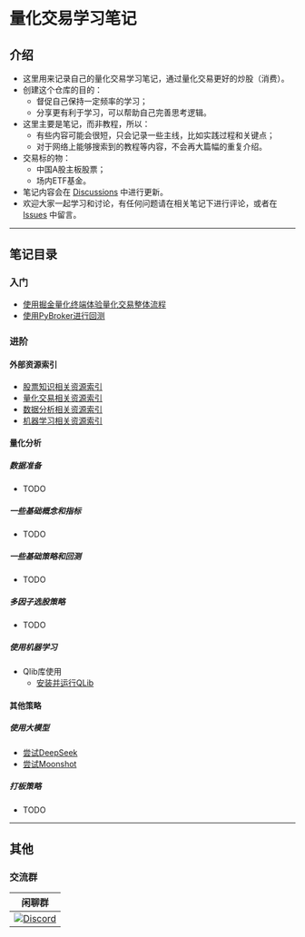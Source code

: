 # 量化交易学习笔记

## 介绍
- 这里用来记录自己的量化交易学习笔记，通过量化交易更好的炒股（消费）。
- 创建这个仓库的目的：
  - 督促自己保持一定频率的学习；
  - 分享更有利于学习，可以帮助自己完善思考逻辑。
- 这里主要是笔记，而非教程，所以：
  - 有些内容可能会很短，只会记录一些主线，比如实践过程和关键点；
  - 对于网络上能够搜索到的教程等内容，不会再大篇幅的重复介绍。
- 交易标的物：
  - 中国A股主板股票；
  - 场内ETF基金。
- 笔记内容会在 [Discussions](https://github.com/0x134DB4F/LearningQuantitativeTrading/discussions) 中进行更新。  
- 欢迎大家一起学习和讨论，有任何问题请在相关笔记下进行评论，或者在 [Issues](https://github.com/0x134DB4F/LearningQuantitativeTrading/issues) 中留言。 

---

## 笔记目录

### 入门
- [使用掘金量化终端体验量化交易整体流程](https://github.com/0x134DB4F/LearningQuantitativeTrading/discussions/6)
- [使用PyBroker进行回测](https://github.com/0x134DB4F/LearningQuantitativeTrading/discussions/7)

### 进阶

#### 外部资源索引
- [股票知识相关资源索引](https://github.com/0x134DB4F/LearningQuantitativeTrading/discussions/4)
- [量化交易相关资源索引](https://github.com/0x134DB4F/LearningQuantitativeTrading/discussions/1)
- [数据分析相关资源索引](https://github.com/0x134DB4F/LearningQuantitativeTrading/discussions/2)
- [机器学习相关资源索引](https://github.com/0x134DB4F/LearningQuantitativeTrading/discussions/5)

#### 量化分析

##### 数据准备
- TODO
  
##### 一些基础概念和指标
- TODO
  
##### 一些基础策略和回测
- TODO

##### 多因子选股策略
- TODO

##### 使用机器学习
- Qlib库使用
  - [安装并运行QLib](https://github.com/0x134DB4F/LearningQuantitativeTrading/discussions/8)

#### 其他策略
##### 使用大模型
- [尝试DeepSeek](https://github.com/0x134DB4F/LearningQuantitativeTrading/discussions/9)
- [尝试Moonshot](https://github.com/0x134DB4F/LearningQuantitativeTrading/discussions/10)

##### 打板策略
- TODO

---

## 其他

### 交流群

| 闲聊群                            | 
|-------------------------------------------|
| <a href="https://discord.com/invite/DEQZ9rGhSZ" ><img alt="Discord" src="https://img.shields.io/discord/1319169744301064252?style=for-the-badge&logo=Discord"></a> | 
  
